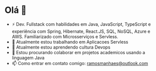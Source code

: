 # Olá 👋

- ⚡ Dev. Fullstack com habilidades em Java, JavaScript, TypeScript e experiência com Spring, Hibernate, React.JS, SQL, NoSQL, Azure e AWS. Familiarizado com Microsserviços e Servless.
- 🔭 Atualmente estou trabalhando em Aplicacoes Servless
- 🌱 Atualmente estou aprendendo cultura Devops
- 👯 Estou procurando colaborar em projetos academicos usando a linguagem Java
- 📫 Como entrar em contato comigo: ramosmanhaes@outlook.com
